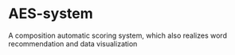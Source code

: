 # AES-system
A composition automatic scoring system, which also realizes word recommendation and data visualization
